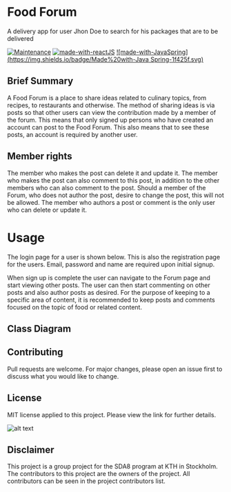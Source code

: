 # Food Forum

A delivery app for user Jhon Doe to search for his packages that are to be delivered


[![Maintenance](https://img.shields.io/badge/Maintained%3F-yes-green.svg)](https://GitHub.com/Naereen/StrapDown.js/graphs/commit-activity)
[![made-with-reactJS](https://img.shields.io/badge/Made%20with-ReactJS-1f425f.svg)](https://www.java.com/en/)
[![made-with-JavaSpring](https://img.shields.io/badge/Made%20with-Java Spring-1f425f.svg)](https://www.java.com/en/)

## Brief Summary

A Food Forum is a place to share ideas related to culinary topics, from recipes, to restaurants and otherwise. The method of sharing ideas is via posts so that other users can view the contribution made by a member of the forum. This means that only signed up persons who have created an account can post to the Food Forum. This also means that to see these posts, an account is required by another user. 

## Member rights

The member who makes the post can delete it and update it. The member who makes the post can also comment to this post, in addition to the other members who can also comment to the post. Should a member of the Forum, who does not author the post, desire to change the post, this will not be allowed. The member who authors a post or comment is the only user who can delete or update it.


# Usage

The login page for a user is shown below. This is also the registration page for the users. Email, password and name are required upon initial signup. 



When sign up is complete the user can navigate to the Forum page and start viewing other posts. The user can then start commenting on other posts and also author posts as desired. For the purpose of keeping to a specific area of content, it is recommended to keep posts and comments focused on the topic of food or related content.



## Class Diagram



## Contributing

Pull requests are welcome. For major changes, please open an issue first to discuss what you would like to change.

## License

MIT license applied to this project. Please view the link for further details.

![alt text](https://github.com/Flea00012/JavaLoggable/blob/master/LICENSE)

## Disclaimer

This project is a group project for the SDA8 program at KTH in Stockholm. The contributors to this project are the owners of the project. All contributors can be seen in the project contributors list.
